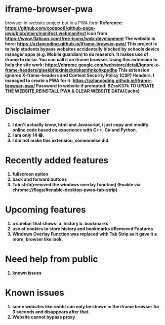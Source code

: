 # iframe-browser-pwa
browser-in-website project but in a PWA form  <b>
Reference: https://github.com/codepo8/github-page-pwa/blob/main/manifest.webmanifest  <b>
icon from https://www.flaticon.com/free-icons/web-development  <b>
The website is here:  <b>
https://azlancoding.github.io/iframe-browser-pwa/ <b>
This project is to help students bypass websites accidentally blocked by schools device manager apps (e.g. Mobile guardian) to do reaserch.  <b>
It makes use of iframe to do so. You can call it an iframe browser. <b>
Using this extension to help the site work: https://chrome.google.com/webstore/detail/ignore-x-frame-headers/gleekbfjekiniecknbkamfmkohkpodhe <b>
This extension ignores X-frame-headers and Content Security Policy (CSP) Headers. <b>
I managed to create a PWA for it: https://azlancoding.github.io/iframe-browser-pwa/ <b>
Password to website if prompted: BZssK37k <b>
**TO UPDATE THE WEBSITE,REINSTALL PWA & CLEAR WEBSITE DATA(Cache)**
# Disclaimer
1. I don't actually know, html and Javascript, i just copy and modify online code based on experience with C++, C# and Python.  
2. I am only 14 😁. 
3. I did not make this extension, someonelse did. 
# Recently added features 
1. fullscreen option
2. back and forward buttons
3. Tab strib(removed the windows overlay function) (Enable via chrome://flags/#enable-desktop-pwas-tab-strip)
# Upcoming features
1. a sidebar that shows:
  a. history
  b. bookmarks
2. use of cookies to store history and bookmarks
#Removed Features
1. Windows Overlay Function was replaced with Tab Strip as it gave it a more, browser like look.
# Need help from public
1. known issues
# Known issues
1. some websites like reddit can only be shown in the iframe browser for 3 seconds and disappears after that.
2. Website cannot bypass proxy
